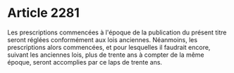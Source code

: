 # Article 2281

Les prescriptions commencées à l'époque de la publication du présent titre seront réglées conformément aux lois anciennes.   Néanmoins, les prescriptions alors commencées, et pour lesquelles il faudrait encore, suivant les anciennes lois, plus de trente ans à compter de la même époque, seront accomplies par ce laps de trente ans.